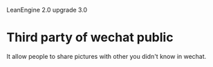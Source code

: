 LeanEngine 2.0 upgrade 3.0

Third party of wechat public
===
It allow people to share pictures with other you didn't know in wechat.
